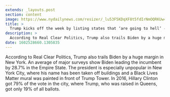 ```yaml
--- 
extends: _layouts.post 
section: content 
image: https://www.nydailynews.com/resizer/_lu53F5KDqXF8t5fdIrNmOQRKUw=/1200x0/center/middle/cloudfront-us-east-1.images.arcpublishing.com/tronc/ENZS4ES7UVHRVC6JTEFO7RO7UQ.jpg 
title: > 
  Trump kicks off the week by listing states that ‘are going to hell’ -- unless you vote for him 
description: > 
  According to Real Clear Politics, Trump also trails Biden by a huge margin in New York.An average of major surveys show Biden leading the incumbent by 28.7% in the Empire State.The president is especially unpopular in New York City, where his name has been taken off buildings and a Black Lives Matter mural was painted in front of Trump Tower.In 2016, Hillary Clinton got 79% of the vote in the city, where Trump, who was raised in Queens, got only 19% of all ballots. 
date: 1602528660.1305835 
--- 
```

According to Real Clear Politics, Trump also trails Biden by a huge margin in New York. An average of major surveys show Biden leading the incumbent by 28.7% in the Empire State. The president is especially unpopular in New York City, where his name has been taken off buildings and a Black Lives Matter mural was painted in front of Trump Tower. In 2016, Hillary Clinton got 79% of the vote in the city, where Trump, who was raised in Queens, got only 19% of all ballots.